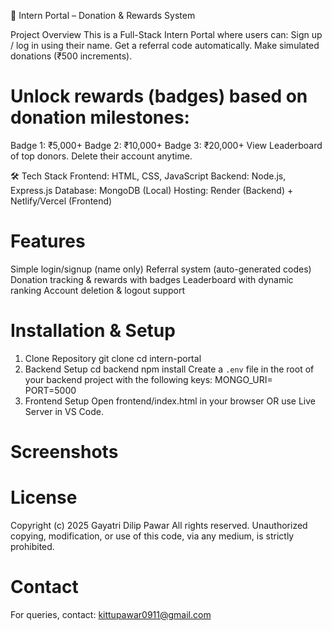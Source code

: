 🌟 Intern Portal – Donation & Rewards System

Project Overview
This is a Full-Stack Intern Portal where users can:
Sign up / log in using their name.
Get a referral code automatically.
Make simulated donations (₹500 increments).

# Unlock rewards (badges) based on donation milestones:
  Badge 1: ₹5,000+
  Badge 2: ₹10,000+
  Badge 3: ₹20,000+
  View Leaderboard of top donors.
  Delete their account anytime.

🛠 Tech Stack
Frontend: HTML, CSS, JavaScript
Backend: Node.js, Express.js
Database: MongoDB (Local)
Hosting: Render (Backend) + Netlify/Vercel (Frontend)

# Features
  Simple login/signup (name only)
  Referral system (auto-generated codes)
  Donation tracking & rewards with badges
  Leaderboard with dynamic ranking
  Account deletion & logout support

# Installation & Setup 
  1. Clone Repository
     git clone <your-repo-link>
     cd intern-portal
  2. Backend Setup
     cd backend
     npm install
     Create a `.env` file in the root of your backend project with the following keys:
     MONGO_URI=<your-mongodb-connection-string>
     PORT=5000
  4. Frontend Setup
     Open frontend/index.html in your browser OR use Live Server in VS Code.
   
# Screenshots


# License
  Copyright (c) 2025 Gayatri Dilip Pawar
  All rights reserved. Unauthorized copying, modification, or use of this code, via any medium, is strictly prohibited.
  
# Contact
  For queries, contact: kittupawar0911@gmail.com




